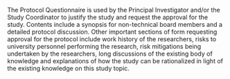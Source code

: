 The Protocol Questionnaire is used by the Principal Investigator and/or the Study Coordinator to justify the study and request the approval for the study.  Contents include a synopsis for non-technical board members and a detailed protocol discussion.  Other important sections of form requesting approval for the protocol include work history of the researchers, risks to university personnel performing the research, risk mitigations being undertaken by the researchers, long discussions of the existing body of knowledge and explanations of how the study can be rationalized in light of the existing knowledge on this study topic.  
